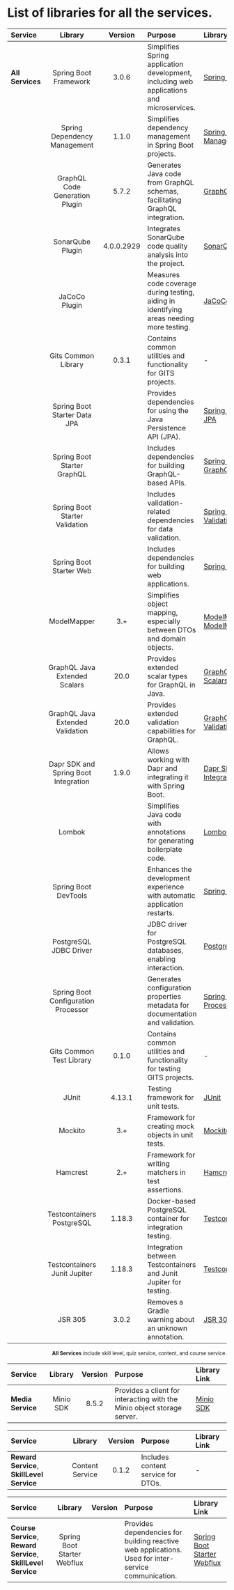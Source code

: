 # List of libraries for all the services.
| Service          |               Library                |  Version   | Purpose                                                                                  | Library Link                                                                                                                                               |
|:-----------------|:------------------------------------:|:----------:|:-----------------------------------------------------------------------------------------|:-----------------------------------------------------------------------------------------------------------------------------------------------------------|
| **All Services** |        Spring Boot Framework         |   3.0.6    | Simplifies Spring application development, including web applications and microservices. | [Spring Boot](https://github.com/spring-projects/spring-framework/wiki/Spring-Framework-Versions)                                                          |
|                  |     Spring Dependency Management     |   1.1.0    | Simplifies dependency management in Spring Boot projects.                                | [Spring Dependency Management](https://start.spring.io)                                                                                                    |
|                  |    GraphQL Code Generation Plugin    |   5.7.2    | Generates Java code from GraphQL schemas, facilitating GraphQL integration.              | [GraphQL Code Generation](https://the-guild.dev/graphql/codegen/plugins/java/java)                                                                         |
|                  |           SonarQube Plugin           | 4.0.0.2929 | Integrates SonarQube code quality analysis into the project.                             | [SonarQube](https://docs.sonarsource.com/sonarqube/9.9/setup-and-upgrade/install-a-plugin/)                                                                |
|                  |            JaCoCo Plugin             |            | Measures code coverage during testing, aiding in identifying areas needing more testing. | [JaCoCo](https://docs.gradle.org/current/userguide/jacoco_plugin.html)                                                                                     |
|                  |         Gits Common Library          |   0.3.1    | Contains common utilities and functionality for GITS projects.                           | -                                                                                                                                                          |
|                  |     Spring Boot Starter Data JPA     |            | Provides dependencies for using the Java Persistence API (JPA).                          | [Spring Boot Starter Data JPA](https://mvnrepository.com/artifact/org.springframework.boot/spring-boot-starter-data-jpa)                                   |
|                  |     Spring Boot Starter GraphQL      |            | Includes dependencies for building GraphQL-based APIs.                                   | [Spring Boot Starter GraphQL ](https://github.com/spring-projects/spring-graphql/wiki/Spring-for-GraphQL-Versions)                                         |
|                  |    Spring Boot Starter Validation    |            | Includes validation-related dependencies for data validation.                            | [Spring Boot Starter Validation](https://mvnrepository.com/artifact/org.springframework.boot/spring-boot-starter-validation)                               |
|                  |       Spring Boot Starter Web        |            | Includes dependencies for building web applications.                                     | [Spring Boot Starter Web](https://mvnrepository.com/artifact/org.springframework.boot/spring-boot-starter-web)                                             |
|                  |             ModelMapper              |    3.+     | Simplifies object mapping, especially between DTOs and domain objects.                   | [ModelMapper](https://github.com/modelmapper/modelmapper)  [ModelMapperGettingStrated](https://modelmapper.org/getting-started/)                           |
|                  |    GraphQL Java Extended Scalars     |    20.0    | Provides extended scalar types for GraphQL in Java.                                      | [GraphQL Java Extended Scalars](https://www.graphql-java.com/documentation/scalars/)                                                                       |
|                  |   GraphQL Java Extended Validation   |    20.0    | Provides extended validation capabilities for GraphQL.                                   | [GraphQL Java Extended Validation](https://mvnrepository.com/artifact/com.graphql-java/graphql-java-extended-validation)                                   |
|                  | Dapr SDK and Spring Boot Integration |   1.9.0    | Allows working with Dapr and integrating it with Spring Boot.                            | [Dapr SDK and Spring Boot Integration](https://docs.dapr.io/developing-applications/sdks/java/)                                                            |
|                  |                Lombok                |            | Simplifies Java code with annotations for generating boilerplate code.                   | [Lombok](https://projectlombok.org)                                                                                                                        |
|                  |         Spring Boot DevTools         |            | Enhances the development experience with automatic application restarts.                 | [Spring Boot DevTools ](https://docs.spring.io/spring-boot/docs/1.5.16.RELEASE/reference/html/using-boot-devtools.html)                                    |
|                  |        PostgreSQL JDBC Driver        |            | JDBC driver for PostgreSQL databases, enabling interaction.                              | [PostgreSQL JDBC Driver](https://jdbc.postgresql.org)                                                                                                      |
|                  | Spring Boot Configuration Processor  |            | Generates configuration properties metadata for documentation and validation.            | [Spring Boot Configuration Processor](https://docs.spring.io/spring-boot/docs/current/reference/html/features.html#features.spring-configuration-metadata) |
|                  |       Gits Common Test Library       |   0.1.0    | Contains common utilities and functionality for testing GITS projects.                   | -                                                                                                                                                          |
|                  |                JUnit                 |   4.13.1   | Testing framework for unit tests.                                                        | [JUnit](https://junit.org/junit5/)                                                                                                                         |
|                  |               Mockito                |    3.+     | Framework for creating mock objects in unit tests.                                       | [Mockito ](https://site.mockito.org)                                                                                                                       |
|                  |               Hamcrest               |    2.+     | Framework for writing matchers in test assertions.                                       | [Hamcrest ](https://hamcrest.org/JavaHamcrest/)                                                                                                            |
|                  |      Testcontainers PostgreSQL       |   1.18.3   | Docker-based PostgreSQL container for integration testing.                               | [Testcontainers PostgreSQL ](https://testcontainers.com/guides/getting-started-with-testcontainers-for-java/)                                              |
|                  |     Testcontainers Junit Jupiter     |   1.18.3   | Integration between Testcontainers and Junit Jupiter for testing.                        | [Testcontainers Junit Jupiter](https://java.testcontainers.org/test_framework_integration/junit_5/)                                                        |
|                  |               JSR 305                |   3.0.2    | Removes a Gradle warning about an unknown annotation.                                    | [JSR 305 ](https://jcp.org/en/jsr/detail?id=305)                                                                                                           |
<div style="text-align: right;">

<small>**All Services** include skill level, quiz service, content, and course service.</small>
</div>

| Service           |  Library  | Version | Purpose                                                                 | Library Link                                                                        |
|:------------------|:---------:|:-------:|:------------------------------------------------------------------------|:------------------------------------------------------------------------------------|
| **Media Service** | Minio SDK |  8.5.2  | Provides a client for interacting with the Minio object storage server. | [Minio SDK](https://min.io/docs/minio/linux/developers/minio-drivers.html#java-sdk) |

| Service                                    |     Library     | Version | Purpose                            | Library Link |
|:-------------------------------------------|:---------------:|:-------:|:-----------------------------------|:-------------|
| **Reward Service**, **SkillLevel Service** | Content Service |  0.1.2  | Includes content service for DTOs. | -            |

| Service                                                        |           Library           | Version | Purpose                                                                                                                                           | Library Link                                                                                                            |
|:---------------------------------------------------------------|:---------------------------:|:-------:|:--------------------------------------------------------------------------------------------------------------------------------------------------|:------------------------------------------------------------------------------------------------------------------------|
| **Course Service**, **Reward Service**, **SkillLevel Service** | Spring Boot Starter Webflux |         | Provides dependencies for building reactive web applications. Used for inter-service communication. | [Spring Boot Starter Webflux ](https://mvnrepository.com/artifact/org.springframework.boot/spring-boot-starter-webflux) |
